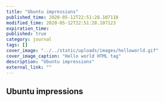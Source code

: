 ```yaml
---
title: "Ubuntu impressions"
published_time: 2020-05-12T22:51:28.107118
modified_time: 2020-05-12T22:51:28.107123
expiration_time: 
published: true
category: journal
tags: []
cover_image: "../../static/uploads/images/helloworld.gif"
cover_image_caption: "Hello world HTML tag"
description: "Ubuntu impressions"
external_link: ""
---
```


## Ubuntu impressions

